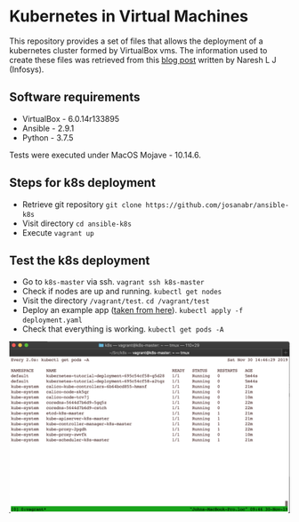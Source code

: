 # Kubernetes in Virtual Machines

This repository provides a set of files that allows the deployment of a kubernetes cluster formed by VirtualBox vms.
The information used to create these files was retrieved from this [blog post](https://kubernetes.io/blog/2019/03/15/kubernetes-setup-using-ansible-and-vagrant/) written by Naresh L J (Infosys).

## Software requirements

* VirtualBox - 6.0.14r133895
* Ansible - 2.9.1
* Python - 3.7.5

Tests were executed under MacOS Mojave - 10.14.6.

## Steps for k8s deployment 

* Retrieve git repository `git clone https://github.com/josanabr/ansible-k8s`
* Visit directory `cd ansible-k8s`
* Execute `vagrant up`

## Test the k8s deployment

* Go to `k8s-master` via ssh. `vagrant ssh k8s-master`
* Check if nodes are up and running. `kubectl get nodes`
* Visit the directory `/vagrant/test`. `cd /vagrant/test`
* Deploy an example app ([taken from here](https://auth0.com/blog/kubernetes-tutorial-step-by-step-introduction-to-basic-concepts/)). `kubectl apply -f deployment.yaml` 
* Check that everything is working. `kubectl get pods -A` 

![](img/k8srunning.png)
